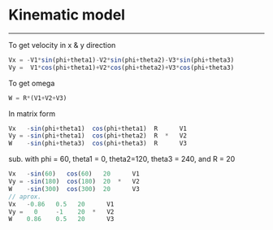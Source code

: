 # Kinematic model

---

To get velocity in x & y direction 

```jsx
Vx = -V1*sin(phi+theta1)-V2*sin(phi+theta2)-V3*sin(phi+theta3)
Vy =  V1*cos(phi+theta1)+V2*cos(phi+theta2)+V3*cos(phi+theta3)
```

To get omega

```jsx
W = R*(V1+V2+V3)
```

In matrix form

```jsx
Vx   -sin(phi+theta1)  cos(phi+theta1)  R      V1
Vy = -sin(phi+theta1)  cos(phi+theta2)  R  *   V2
W    -sin(phi+theta3)  cos(phi+theta3)  R      V3
```

sub. with phi = 60, theta1 = 0, theta2=120, theta3 = 240, and R = 20

```jsx
Vx   -sin(60)   cos(60)   20      V1
Vy = -sin(180)  cos(180)  20  *   V2
W    -sin(300)  cos(300)  20      V3
// aprox.
Vx   -0.86   0.5   20      V1
Vy =   0     -1    20  *   V2
W    0.86    0.5   20      V3
```